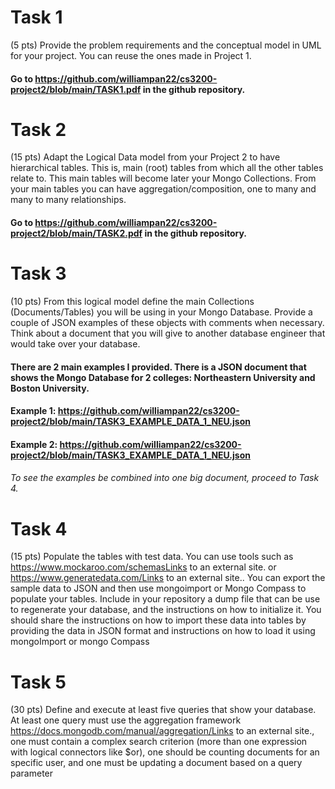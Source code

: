 # Task 1

(5 pts) Provide the problem requirements and the conceptual model in UML for your project. You can reuse the ones made in Project 1.

#### Go to https://github.com/williampan22/cs3200-project2/blob/main/TASK1.pdf in the github repository.


# Task 2

(15 pts) Adapt the Logical Data model from your Project 2 to have hierarchical tables. This is, main (root) tables from which all the other tables relate to. This main tables will become later your Mongo Collections. From your main tables you can have aggregation/composition, one to many and many to many relationships.

#### Go to https://github.com/williampan22/cs3200-project2/blob/main/TASK2.pdf in the github repository.

# Task 3

(10 pts) From this logical model define the main Collections (Documents/Tables) you will be using in your Mongo Database. Provide a couple of JSON examples of these objects with comments when necessary. Think about a document that you will give to another database engineer that would take over your database. 

#### There are 2 main examples I provided. There is a JSON document that shows the Mongo Database for 2 colleges: Northeastern University and Boston University. 

#### Example 1: https://github.com/williampan22/cs3200-project2/blob/main/TASK3_EXAMPLE_DATA_1_NEU.json

#### Example 2: https://github.com/williampan22/cs3200-project2/blob/main/TASK3_EXAMPLE_DATA_1_NEU.json

###### To see the examples be combined into one big document, proceed to Task 4.

# Task 4

(15 pts) Populate the tables with test data. You can use tools such as https://www.mockaroo.com/schemasLinks to an external site. or  https://www.generatedata.com/Links to an external site.. You can export the sample data to JSON and then use mongoimport or Mongo Compass to populate your tables. Include in your repository a dump file that can be use to regenerate your database, and the instructions on how to initialize it. You should share the instructions on how to import these data into tables by providing the data in JSON format and instructions on how to load it using mongoImport or mongo Compass

# Task 5

(30 pts) Define and execute at least five queries that show your database. At least one query must use the aggregation framework https://docs.mongodb.com/manual/aggregation/Links to an external site., one must contain a complex search criterion (more than one expression with logical connectors like $or), one should be counting documents for an specific user, and one must be updating a document based on a query parameter 

